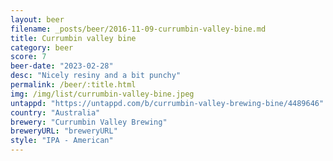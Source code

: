 ```yaml
---
layout: beer
filename: _posts/beer/2016-11-09-currumbin-valley-bine.md
title: Currumbin valley bine
category: beer
score: 7
beer-date: "2023-02-28"
desc: "Nicely resiny and a bit punchy"
permalink: /beer/:title.html
img: /img/list/currumbin-valley-bine.jpeg
untappd: "https://untappd.com/b/currumbin-valley-brewing-bine/4489646"
country: "Australia"
brewery: "Currumbin Valley Brewing"
breweryURL: "breweryURL"
style: "IPA - American"
---
```

